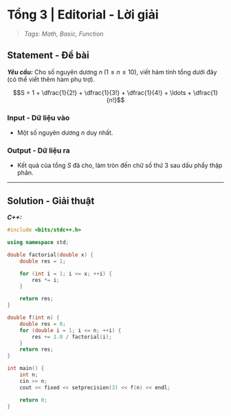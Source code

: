 
# Tổng 3 | Editorial - Lời giải

> *Tags: Math, Basic, Function*

## Statement - Đề bài

***Yêu cầu:*** Cho số nguyên dương $n \; (1 \le n \le 10)$, viết hàm tính tổng dưới đây (có thể viết thêm hàm phụ trợ).

$$S = 1 + \dfrac{1}{2!} + \dfrac{1}{3!} + \dfrac{1}{4!} + \ldots + \dfrac{1}{n!}$$

### Input - Dữ liệu vào

- Một số nguyên dương $n$ duy nhất.

### Output - Dữ liệu ra

- Kết quả của tổng $S$ đã cho, làm tròn đến chữ số thứ $3$ sau dấu phẩy thập phân.
---

## Solution - Giải thuật



***C++:***

```cpp
#include <bits/stdc++.h>

using namespace std;

double factorial(double x) {
    double res = 1;

    for (int i = 1; i <= x; ++i) {
        res *= i;
    }

    return res;
}

double f(int n) {
    double res = 0;
    for (double i = 1; i <= n; ++i) {
        res += 1.0 / factorial(i);
    }
    return res;
}

int main() {
    int n;
    cin >> n;
    cout << fixed << setprecision(3) << f(n) << endl;

    return 0;
}
```
